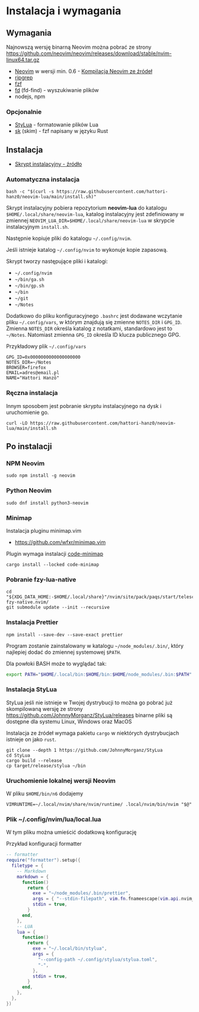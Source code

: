 # Instalacja i wymagania

## Wymagania

Najnowszą wersję binarną Neovim można pobrać ze strony https://github.com/neovim/neovim/releases/download/stable/nvim-linux64.tar.gz

- [Neovim](https://github.com/neovim/neovim) w wersji min. 0.6 - [Kompilacja Neovim ze źródeł](Kompilacja-ze-źródeł.md)
- [ripgrep](https://github.com/BurntSushi/ripgrep)
- [fzf](https://github.com/junegunn/fzf)
- [fd](https://github.com/sharkdp/fd) (fd-find) - wyszukiwanie plików
- nodejs, npm

### Opcjonalnie

- [StyLua](https://github.com/JohnnyMorganz/StyLua) - formatowanie plików Lua
- [sk](https://github.com/lotabout/skim) (skim) - fzf napisany w języku Rust

## Instalacja

- [Skrypt instalacyjny - źródło](https://raw.githubusercontent.com/hattori-hanz0/neovim-lua/main/install.sh)

### Automatyczna instalacja

```shell
bash -c "$(curl -s https://raw.githubusercontent.com/hattori-hanz0/neovim-lua/main/install.sh)"
```

Skrypt instalacyjny pobiera repozytorium **neovim-lua** do katalogu `$HOME/.local/share/neovim-lua`,
katalog instalacyjny jest zdefiniowany w zmiennej `NEOVIM_LUA_DIR=$HOME/.local/share/neovim-lua`
w skrypcie instalacyjnym `install.sh`.

Następnie kopiuje pliki do katalogu `~/.config/nvim`.

Jeśli istnieje katalog `~/.config/nvim` to wykonuje kopie zapasową.

Skrypt tworzy następujące pliki i katalogi:

- `~/.config/nvim`
- `~/bin/ga.sh`
- `~/bin/gp.sh`
- `~/bin`
- `~/git`
- `~/Notes`

Dodatkowo do pliku konfiguracyjnego `.bashrc` jest dodawane wczytanie pliku
`~/.config/vars`, w którym znajdują się zmienne `NOTES_DIR` i `GPG_ID`. Zmienna
`NOTES_DIR` określa katalog z notatkami, standardowo jest to `~/Notes`.
Natomiast zmienna `GPG_ID` określa ID klucza publicznego GPG.

Przykładowy plik `~/.config/vars`

```
GPG_ID=0x0000000000000000000
NOTES_DIR=~/Notes
BROWSER=firefox
EMAIL=adres@email.pl
NAME="Hattori Hanzō"
```

### Ręczna instalacja

Innym sposobem jest pobranie skryptu instalacyjnego na dysk i uruchomienie go.

```shell
curl -LO https://raw.githubusercontent.com/hattori-hanz0/neovim-lua/main/install.sh
```

## Po instalacji

### NPM Neovim

```
sudo npm install -g neovim
```

### Python Neovim

```
sudo dnf install python3-neovim
```

### Minimap

Instalacja pluginu minimap.vim

- https://github.com/wfxr/minimap.vim

Plugin wymaga instalacji [code-minimap](https://github.com/wfxr/code-minimap)

```shell
cargo install --locked code-minimap
```

### Pobranie fzy-lua-native

```shell
cd "${XDG_DATA_HOME:-$HOME/.local/share}"/nvim/site/pack/paqs/start/telescope-fzy-native.nvim/
git submodule update --init --recursive
```

### Instalacja Prettier

```shell
npm install --save-dev --save-exact prettier
```

Program zostanie zainstalowany w katalogu `~/node_modules/.bin/`, który
najlepiej dodać do zmiennej systemowej `$PATH`.

Dla powłoki BASH może to wyglądać tak:

```sh
export PATH="$HOME/.local/bin:$HOME/bin:$HOME/node_modules/.bin:$PATH"
```

### Instalacja StyLua

StyLua jeśli nie istnieje w Twojej dystrybucji to można go pobrać już
skompilowaną wersję ze strony https://github.com/JohnnyMorganz/StyLua/releases
binarne pliki są dostępne dla systemu Linux, Windows oraz MacOS

Instalacja ze źródeł wymaga pakietu `cargo` w niektórych dystrybucjach istnieje
on jako `rust`.

```shell
git clone --depth 1 https://github.com/JohnnyMorganz/StyLua
cd StyLua
cargo build --release
cp target/release/stylua ~/bin
```

### Uruchomienie lokalnej wersji Neovim

W pliku `$HOME/bin/n6` dodajemy

```shell
VIMRUNTIME=~/.local/nvim/share/nvim/runtime/ .local/nvim/bin/nvim "$@"
```

### Plik ~/.config/nvim/lua/local.lua

W tym pliku można umieścić dodatkową konfigurację

Przykład konfiguracji formatter

```lua
-- formatter
require("formatter").setup({
  filetype = {
    -- Markdown
    markdown = {
      function()
        return {
          exe = "~/node_modules/.bin/prettier",
          args = { "--stdin-filepath", vim.fn.fnameescape(vim.api.nvim_buf_get_name(0)), "--single-quote" },
          stdin = true,
        }
      end,
    },
    -- LUA
    lua = {
      function()
        return {
          exe = "~/.local/bin/stylua",
          args = {
            "--config-path ~/.config/stylua/stylua.toml",
            "-",
          },
          stdin = true,
        }
      end,
    },
  },
})
```

